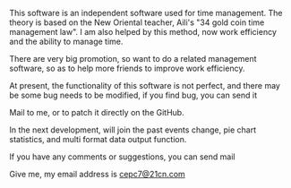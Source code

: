This software is an independent software used for time management. The theory is based on the New Oriental teacher, Aili's "34 gold coin time management law". I am also helped by this method, now work efficiency and the ability to manage time.

There are very big promotion, so want to do a related management software, so as to help more friends to improve work efficiency.

At present, the functionality of this software is not perfect, and there may be some bug needs to be modified, if you find bug, you can send it

Mail to me, or to patch it directly on the GitHub.

In the next development, will join the past events change, pie chart statistics, and multi format data output function.

If you have any comments or suggestions, you can send mail

Give me, my email address is cepc7@21cn.com
